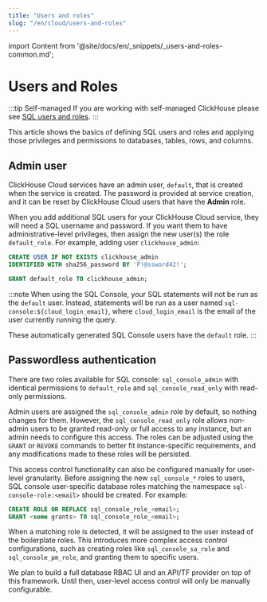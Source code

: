 ```yaml
---
title: "Users and roles"
slug: "/en/cloud/users-and-roles"
---
```


import Content from '@site/docs/en/_snippets/_users-and-roles-common.md';

# Users and Roles

:::tip Self-managed
If you are working with self-managed ClickHouse please see [SQL users and roles](/docs/en/guides/sre/user-management/index.md).
:::

This article shows the basics of defining SQL users and roles and applying those privileges and permissions to databases, tables, rows, and columns.

## Admin user

ClickHouse Cloud services have an admin user, `default`, that is created when the service is created.  The password is provided at service creation, and it can be reset by ClickHouse Cloud users that have the **Admin** role.

When you add additional SQL users for your ClickHouse Cloud service, they will need a SQL username and password.  If you want them to have administrative-level privileges, then assign the new user(s) the role `default_role`. For example, adding user `clickhouse_admin`:

```sql
CREATE USER IF NOT EXISTS clickhouse_admin
IDENTIFIED WITH sha256_password BY 'P!@ssword42!';
```

```sql
GRANT default_role TO clickhouse_admin;
```

:::note
When using the SQL Console, your SQL statements will not be run as the `default` user. Instead, statements will be run as a user named `sql-console:${cloud_login_email}`, where `cloud_login_email` is the email of the user currently running the query.

These automatically generated SQL Console users have the `default` role.
:::

## Passwordless authentication

There are two roles available for SQL console: `sql_console_admin` with identical permissions to `default_role` and `sql_console_read_only` with read-only permissions. 

Admin users are assigned the `sql_console_admin` role by default, so nothing changes for them. However, the `sql_console_read_only` role allows non-admin users to be granted read-only or full access to any instance, but an admin needs to configure this access. The roles can be adjusted using the `GRANT` or `REVOKE` commands to better fit instance-specific requirements, and any modifications made to these roles will be persisted.

This access control functionality can also be configured manually for user-level granularity. Before assigning the new `sql_console_*` roles to users, SQL console user-specific database roles matching the namespace `sql-console-role:<email>` should be created. For example: 

```sql
CREATE ROLE OR REPLACE sql_console_role_<email>;
GRANT <some grants> TO sql_console_role_<email>;
```

When a matching role is detected, it will be assigned to the user instead of the boilerplate roles. This introduces more complex access control configurations, such as creating roles like `sql_console_sa_role` and `sql_console_pm_role`, and granting them to specific users.

We plan to build a full database RBAC UI and an API/TF provider on top of this framework. Until then, user-level access control will only be manually configurable.

<Content />
